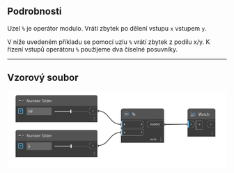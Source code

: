 ## Podrobnosti
Uzel `%` je operátor modulo. Vrátí zbytek po dělení vstupu `x` vstupem `y`.

V níže uvedeném příkladu se pomocí uzlu `%` vrátí zbytek z podílu x/y. K řízení vstupů operátoru `%` použijeme dva číselné posuvníky.
___
## Vzorový soubor

![%](./%25_img.jpg)
